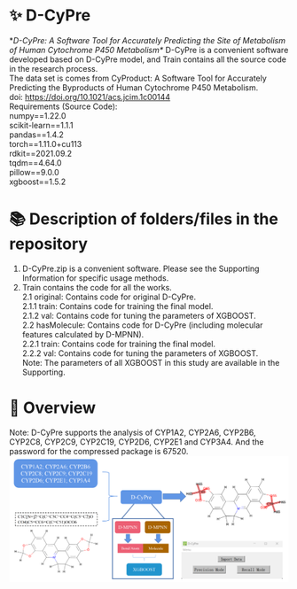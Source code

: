 # ✨ D-CyPre
**D-CyPre: A Software Tool for Accurately Predicting the Site of Metabolism of Human Cytochrome P450 Metabolism\**
D-CyPre is a convenient software developed based on D-CyPre model, and Train contains all the source code in the research process.\
The data set is comes from CyProduct: A Software Tool for Accurately Predicting the Byproducts of Human Cytochrome P450 Metabolism. \
doi: https://doi.org/10.1021/acs.jcim.1c00144 \
Requirements (Source Code):\
numpy==1.22.0\
scikit-learn==1.1.1\
pandas==1.4.2\
torch==1.11.0+cu113\
rdkit==2021.09.2\
tqdm==4.64.0\
pillow==9.0.0\
xgboost==1.5.2
# 📚 Description of folders/files in the repository
1. D-CyPre.zip is a convenient software. Please see the Supporting Information for specific usage methods.
2. Train contains the code for all the works.\
  2.1 original: Contains code for original D-CyPre.\
    2.1.1 train: Contains code for training the final model.\
    2.1.2 val: Contains code for tuning the parameters of XGBOOST.\
  2.2 hasMolecule: Contains code for D-CyPre (including molecular features calculated by D-MPNN).\
    2.2.1 train: Contains code for training the final model.\
    2.2.2 val: Contains code for tuning the parameters of XGBOOST.\
Note: The parameters of all XGBOOST in this study are available in the Supporting.
# 📜 Overview
Note: D-CyPre supports the analysis of CYP1A2, CYP2A6, CYP2B6, CYP2C8, CYP2C9, CYP2C19, CYP2D6, CYP2E1 and CYP3A4. And the password for the compressed package is 67520.
![overview](https://github.com/67520/D-CyPre/blob/master/overview.png)
